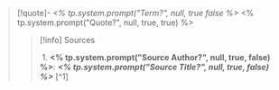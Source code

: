 > [!quote]- *<% tp.system.prompt("Term?", null, true false %>*
> <% tp.system.prompt("Quote?", null, true, true) %>
>> [!info] Sources 
>> 
>> 1. **<% tp.system.prompt("Source Author?", null, true, false) %>**: ***<% tp.system.prompt("Source Title?", null, true, false) %>*** [^1] 